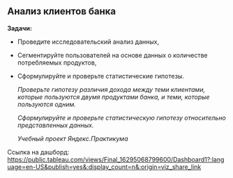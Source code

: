 ## Анализ клиентов банка

**Задачи:**
- Проведите исследовательский анализ данных,
- Сегментируйте пользователей на основе данных о количестве потребляемых продуктов,
- Сформулируйте и проверьте статистические гипотезы.

    *Проверьте гипотезу различия дохода между теми клиентами, которые пользуются двумя продуктами банка, и теми, которые пользуются одним.*

    *Сформулируйте и проверьте статистическую гипотезу относительно представленных данных.*

    *Учебный проект Яндекс.Практикума*

Ссылка на дашборд: https://public.tableau.com/views/Final_16295068799600/Dashboard1?:language=en-US&publish=yes&:display_count=n&:origin=viz_share_link